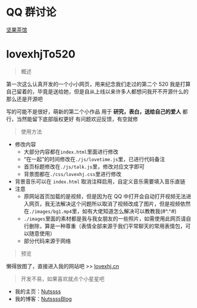 # QQ 群讨论

[坚果茶馆](https://jq.qq.com/?_wv=1027&k=Mh7ah6Dd)

# lovexhjTo520

> 概述

第一次这么认真开发的一个小小网页，用来纪念我们走过的第二个 520
我是打算自己留着的，毕竟是送给她，但是自从上线以来许多人都想问我开不开源什么的
那么还是开源吧

写的可能不是很好，萌新的第二个小作品
用于 **研究，表白，送给自己的爱人** 都行，当然能留下底部版权更好
有问题欢迎反馈，有空就修

> 使用方法

-   修改内容
    -   大部分内容都在`index.html`里面进行修改
    -   “在一起”的时间修改在`./js/lovetime.js`里，已进行代码备注
    -   首页标题修改在`./js/talk.js`里，修改对应文字即可
    -   背景图都在`./css/lovexhj.css`里进行修改
-   背景音乐可以在 `index.html` 取消注释启用，自定义音乐需要填入音乐直链
-   注意
    -   原网站首页加载的是视频，但是因为在 QQ 中打开会自动打开视频无法进入网页，我无法解决这个问题所以取消了视频改成了图片，但是视频依然在`./images/bg1.mp4`里，如有大佬知道怎么解决可以教教我(#^.^#)
    -   `./images`里面的素材都是我与我女朋友的一些照片，如需使用此网页请自行删除，算是一种尊重（表情全部来源于我们平常聊天的常用表情包，可以随意使用）
    -   部分代码来源于网络

> 预览

懒得放图了，直接进入我的网站吧 >> [lovexhj.cn](https://love.n0ts.top/)

> 开发不易，如果喜欢就点个小星星吧

-   我的主页：[Nutssss](https://n0ts.top/)
-   我的博客：[NutssssBlog](https://blog.n0ts.top/)
